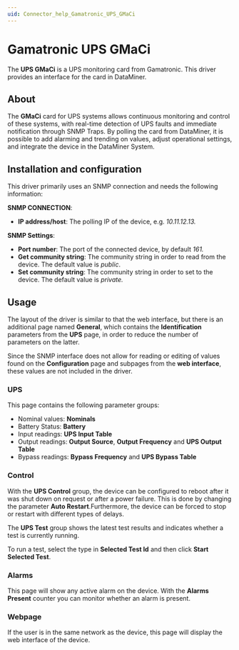 ```yaml
---
uid: Connector_help_Gamatronic_UPS_GMaCi
---
```


# Gamatronic UPS GMaCi

The **UPS GMaCi** is a UPS monitoring card from Gamatronic. This driver provides an interface for the card in DataMiner.

## About

The **GMaCi** card for UPS systems allows continuous monitoring and control of these systems, with real-time detection of UPS faults and immediate notification through SNMP Traps. By polling the card from DataMiner, it is possible to add alarming and trending on values, adjust operational settings, and integrate the device in the DataMiner System.

## Installation and configuration

This driver primarily uses an SNMP connection and needs the following information:

**SNMP CONNECTION**:

- **IP address/host**: The polling IP of the device, e.g. *10.11.12.13.*

**SNMP Settings**:

- **Port number**: The port of the connected device, by default *161.*
- **Get community string**: The community string in order to read from the device. The default value is *public*.
- **Set community string**: The community string in order to set to the device. The default value is *private.*

## Usage

The layout of the driver is similar to that the web interface, but there is an additional page named **General**, which contains the **Identification** parameters from the **UPS** page, in order to reduce the number of parameters on the latter.

Since the SNMP interface does not allow for reading or editing of values found on the **Configuration** page and subpages from the **web interface**, these values are not included in the driver.

### UPS

This page contains the following parameter groups:

- Nominal values: **Nominals**
- Battery Status: **Battery**
- Input readings: **UPS Input Table**
- Output readings: **Output Source**, **Output Frequency** and **UPS Output Table**
- Bypass readings: **Bypass Frequency** and **UPS Bypass Table**

### Control

With the **UPS Control** group, the device can be configured to reboot after it was shut down on request or after a power failure. This is done by changing the parameter **Auto Restart**.Furthermore, the device can be forced to stop or restart with different types of delays.

The **UPS Test** group shows the latest test results and indicates whether a test is currently running.

To run a test, select the type in **Selected Test Id** and then click **Start Selected Test**.

### Alarms

This page will show any active alarm on the device. With the **Alarms Present** counter you can monitor whether an alarm is present.

### Webpage

If the user is in the same network as the device, this page will display the web interface of the device.
